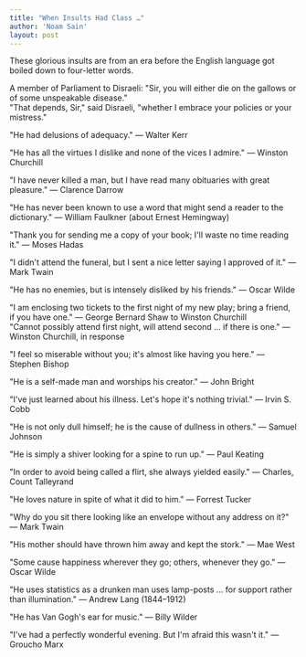```yaml
---
title: "When Insults Had Class …"
author: 'Noam Sain'
layout: post
---
```


These glorious insults are from an era before the English language got boiled down to four-letter words.

A member of Parliament to Disraeli: "Sir, you will either die on the gallows or of some unspeakable disease."  
"That depends, Sir," said Disraeli, "whether I embrace your policies or your mistress."

"He had delusions of adequacy." — Walter Kerr

"He has all the virtues I dislike and none of the vices I admire." — Winston Churchill

"I have never killed a man, but I have read many obituaries with great pleasure." — Clarence Darrow

"He has never been known to use a word that might send a reader to the dictionary." — William Faulkner (about Ernest Hemingway)

"Thank you for sending me a copy of your book; I'll waste no time reading it." — Moses Hadas

"I didn't attend the funeral, but I sent a nice letter saying I approved of it." — Mark Twain

"He has no enemies, but is intensely disliked by his friends." — Oscar Wilde

"I am enclosing two tickets to the first night of my new play; bring a friend, if you have one." — George Bernard Shaw to Winston Churchill  
"Cannot possibly attend first night, will attend second … if there is one." — Winston Churchill, in response

"I feel so miserable without you; it's almost like having you here." — Stephen Bishop

"He is a self-made man and worships his creator." — John Bright

"I've just learned about his illness. Let's hope it's nothing trivial." — Irvin S. Cobb

"He is not only dull himself; he is the cause of dullness in others." — Samuel Johnson

"He is simply a shiver looking for a spine to run up." — Paul Keating

"In order to avoid being called a flirt, she always yielded easily." — Charles, Count Talleyrand

"He loves nature in spite of what it did to him." — Forrest Tucker

"Why do you sit there looking like an envelope without any address on it?" — Mark Twain

"His mother should have thrown him away and kept the stork." — Mae West

"Some cause happiness wherever they go; others, whenever they go." — Oscar Wilde

"He uses statistics as a drunken man uses lamp-posts … for support rather than illumination." — Andrew Lang (1844–1912)

"He has Van Gogh's ear for music." — Billy Wilder

"I've had a perfectly wonderful evening. But I'm afraid this wasn't it." — Groucho Marx